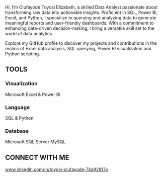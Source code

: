 Hi, I’m Olufayode Toyosi Elizabeth, a skilled Data Analyst passionate about transforming raw data into actionable insights. Proficient in SQL, Power BI, Excel, and Python, I specialize in querying and analyzing data to generate meaningful reports and user-friendly dashboards. With a commitment to enhancing data-driven decision-making, I bring a versatile skill set to the world of data analytics.

Explore my GitHub profile to discover my projects and contributions in the realms of Excel data analysis, SQL querying, Power BI visualization and Python scripting.

## TOOLS

### Visualization

Microsoft Excel & Power BI

### Language

SQL & Python

### Database

Microsoft SQL Server MySQL

## CONNECT WITH ME

www.linkedin.com/in/toyosi-olufayode-74a92817a

